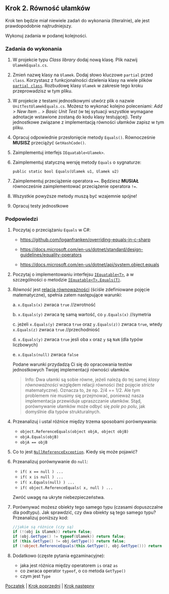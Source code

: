 ## Krok 2. Równość ułamków

Krok ten będzie miał niewiele zadań do wykonania (literalnie), ale jest prawdopodobnie najtrudniejszy.

Wykonuj zadania w podanej kolejności.

### Zadania do wykonania

1. W projekcie typu _Class library_ dodaj nową klasę. Plik nazwij `UlamekEquals.cs`.

2. Zmień nazwę klasy na `Ulamek`. Dodaj słowo kluczowe `partial` przed `class`. Korzystasz z funkcjonalności dzielenia klasy na wiele plików [`partial class`](https://docs.microsoft.com/en-us/dotnet/csharp/programming-guide/classes-and-structs/partial-classes-and-methods). Rozbudowę klasy `Ulamek` w zakresie tego kroku przeprowadzisz w tym pliku.

3. W projekcie z testami jednostkowymi utwórz plik o nazwie `UnitTestUlamekEquals.cs`. Możesz to wykonać kolejno poleceniami: *Add > New Item .. > Basic Unit Test* (w tej sytuacji wszystkie wymagane adnotacje wstawione zostaną do kodu klasy testującej). Testy jednostkowe związane z implementacją równości ułamków zapisz w tym pliku.

4. Opracuj odpowiednie przesłonięcie metody `Equals()`. Równocześnie **MUSISZ** przeciążyć `GetHashCode()`.

5. Zaimplementuj interfejs `IEquatable<Ulamek>`.

6. Zaimplementuj statyczną wersję metody `Equals` o sygnaturze:

    ```charp
    public static bool Equals(Ulamek u1, Ulamek u2)
    ```

7. Zaimplementuj przeciążenie operatora `==`. Będziesz **MUSIAŁ** równocześnie zaimplementować przeciążenie operatora `!=`.

8. Wszystkie powyższe metody muszą być wzajemnie spójne!

9. Opracuj testy jednostkowe

### Podpowiedzi

1. Poczytaj o przeciążaniu `Equals` w C#:
  
   * <https://github.com/loganfranken/overriding-equals-in-c-sharp>

   * <https://docs.microsoft.com/en-us/dotnet/standard/design-guidelines/equality-operators>

   * <https://docs.microsoft.com/en-us/dotnet/api/system.object.equals>

2. Poczytaj o implementowaniu interfejsu [`IEquatable<T>`](https://docs.microsoft.com/en-US/dotnet/api/system.iequatable), a w szczególności o metodzie [`IEquatable<T>.Equals(T)`](https://docs.microsoft.com/pl-pl/dotnet/api/system.iequatable).
  
3. _Równość_ jest [relacją równoważności](https://pl.wikipedia.org/wiki/Relacja_r%C3%B3wnowa%C5%BCno%C5%9Bci) (ściśle zdefiniowane pojęcie matematyczne), spełnia zatem następujące warunki:

    a. `x.Equals(x)` zwraca `true` //zwrotność

    b. `x.Equals(y)` zwraca tę samą wartość, co `y.Equals(x)` //symetria

    c. jeżeli `x.Equals(y)` zwraca `true` oraz `y.Equals(z))` zwraca `true`, wtedy `x.Equals(z)` zwraca `true` //przechodniość

    d. `x.Equals(y)` zwraca `true` jesli oba `x` oraz `y` są `NaN` (dla typów liczbowych)

    e. `x.Equals(null)` zwraca `false`

    Podane warunki przydadzą Ci się do opracowania testów jednostkowych Twojej implementacji równości ułamków.

   > Info: Dwa ułamki są sobie równe, jeżeli należą do tej samej _klasy równoważności_ względem relacji równości (też pojęcie _stricte_ matematyczne). Oznacza to, że np. 2/4 == 1/2. Ale tym problemem nie musimy się przejmować, ponieważ nasza implementacja przewiduje upraszczanie ułamków. Stąd, porównywanie ułamków może odbyć się _pole po polu_, jak domyślnie dla typów strukturalnych.

4. Przeanalizuj i ustal różnice między trzema sposobami porównywania:

    * `object.ReferenceEquals(object objA, object objB)`
    * `objA.Equals(objB)`
    * `objA == objB`

5. Co to jest [`NullReferenceException`](https://docs.microsoft.com/pl-pl/dotnet/api/system.nullreferenceexception). Kiedy się może pojawić?

6. Przeanalizuj porównywanie do `null`:
    * `if( x == null ) ...`
    * `if( x is null ) ...`
    * `if( x.Equals(null) ) ...`
    * `if( object.ReferenceEquals( x, null ) ...`

    Zwróć uwagę na ukryte niebezpieczeństwa.

7. Porównywać możesz obiekty tego samego typu (czasami dopuszczalne dla podtypu). Jak sprawdzić, czy dwa obiekty są tego samego typu?
  Przeanalizuj poniższy kod:

    ````csharp
    //jakie są różnice (czy są)
    if (!(obj is Ulamek)) return false;
    if (obj.GetType() != typeof(Ulamek)) return false;
    if (this.GetType() != obj.GetType()) return false;
    if (!object.ReferenceEquals(this.GetType(), obj.GetType())) return false;
    ````

8. Dodatkowo (częste pytania egzaminacyjne):
  
    * jaka jest różnica między operatorem `is` oraz `as`
    * co zwraca operator `typeof`, o co metoda `GetType()`
    * czym jest `Type`

[Początek](README.md) | [Krok poprzedni](step01.md) | [Krok następny](step03.md)